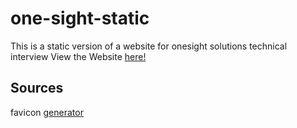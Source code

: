 # one-sight-static
This is a static version of a website for onesight solutions technical interview
View the Website [here!](https://creepersguitar.github.io/one-sight-static/)

## Sources
favicon [generator](https://favicon.io/favicon-generator/)